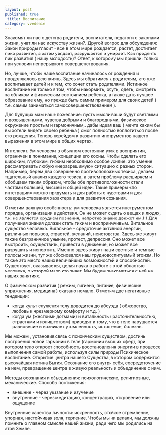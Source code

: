```yaml
---
layout: post
published: true
_title: Воспитание
category: vvedenie
---
```

Знакомят ли нас с детства родители, воспитатели, педагоги с законами жизни, учат ли нас искусству жизни?. 
Другой вопрос для обсуждения: Закон природы гласит - все в этом мире рождается, растет, достигает пика развития, а затем увядает, разрушается и умирает. Как продлить пик развития ( нашу молодость)? Ответ, к которому мы пришли: только при условии непрерывного совершенствования. 

Но, лучше, чтобы наше воспитание начиналось от рождения и продолжалось всю жизнь. Здесь мы обратимся к родителям, кто уже воспитывает детей и к тем, кто хочет стать родителями. Истинное воспитание не только в том, чтобы накормить, обуть, одеть, смотреть за обликом и физическим состоянием ребенка, а также дать лучшее образование ему, но прежде быть самим примером для своих детей ( т.е. самим заниматься самосовершенствованием ). 

Для будущих мам наше пожелание: пусть мысли ваши будут светлыми и возвышенными, чувства добрыми и благородными, физическое окружение простым и гармоничным,. дабы идеал ваш ( мечта каким бы вы хотели видеть своего ребенка ) смог полностью воплотиться после его рождения. 
Теперь перейдем к развитию инструментов нашего выражения в этом мире в общих чертах. 

Интеллект. Ум человека в обычном состоянии узок в восприятии, ограничен в понимании, концепции его косны. Чтобы сделать его широким, глубоким, гибким необходимо особое усилие: это умение рассматривать любую «неразрешимую» ситуацию с разных сторон. Например, берем два совершенно противоположных тезиса, делаем тщательный анализ каждого тезиса, а затем проблему расширяем и обобщаем таким образом, чтобы обе противоположности стали частями большей, высшей и общей идеи. 
Такие примеры «по интеграции» можно придумать и для работы с чувствами и для совершенствования характера и для развития сознания. 

Отметим важную особенность: ум человека является инструментом порядка, организации и действия. Он не может судить о вещах и людях, т.к. не является орудием познания, напротив знание движет им.(!) Для получения знания должен стать тихим и восприимчивым. 
Витальное существо человека. Витальное – средоточие активной энергии, различных порывов, страстей, желаний, неистовства. Здесь же живут также безграничное уныние, протест, депрессия. Оно может все выстроить, осуществить, привести в движение, но может все разрушить и испортить. Именно здесь живут наши светлые и темные полосы жизни, тут же обосновался наш трудновоспитуемый эгоизм. Но также это место наших величайших возможностей и способностей. Существует, оказывается, целая наука о работе с этой областью человека, о которой мало кто знает. Мы будем знакомиться с ней на наших занятиях. 

О физическом развитии ( режим, гигиена, питание, физические упражнения, медицина ) сказано немало. Отметим две негативные тенденции: 
- когда культ служения телу доводится до абсурда ( обжорство, любовь к чрезмерному комфорту и т.д. ) 
- когда ум (жесткими догмами) и витальность ( расточительностью, страстями и излишеством) приводят к тому, что в теле нарушается равновесие и возникает утомленность, истощение, болезнь.

Мы можем , установив связь с психическим существом, достичь построения новой гармонии в теле (гармонии высших сфер), при котором тело откроет способность восстановления энергии в процессе выполнения самой работы, используя силы природы 
Психическое воспитание. Открытие центра нашего Существа, в котором содержится высочайшая истина Бытия. Осознание его внутри себя, сосредоточение на нем, превращение центра в живую реальность и объединение с ним. 

Методы осознания и объединения: психологические, религиозные, механические. 
Способы постижения:
- внешние - через указание и изучение 
- внутренние - через медитацию, концентрацию, откровение или ощущение

Внутренние качества личности: искренность, стойкое стремление, упорная, настойчивая воля, терпение. 
Чтобы мы ни делали, мы должны помнить о главном смысле нашей жизни, ради чего мы родились на этой Земле. 